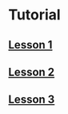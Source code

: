 # Tutorial

## [Lesson 1](./tutorial/lesson-1.md "Lesson 1")

## [Lesson 2](./tutorial/lesson-2.md "Lesson 2")

## [Lesson 3](./tutorial/lesson-3.md "Lesson 3")
